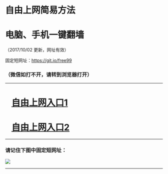 ﻿# 自由上网简易方法

# 电脑、手机一键翻墙

（2017/10/02 更新，网址有效）

固定短网址：https://git.io/free99

### （微信如打不开，请转到浏览器打开）


***





# &nbsp;&nbsp; <a href="http://ft899522952.fwtz-zhenx1001.xyz/fwqtz01.html?t=100200119012 " target="_blank">自由上网入口1</a>
# &nbsp;&nbsp; <a href="http://ft2074518624.fw-tzzhen1002.xyz/fwqtz02.html?t=100200115944 " target="_blank">自由上网入口2</a>
***

### 请记住下图中固定短网址：

<img src="https://s3-us-west-2.amazonaws.com/fwq-1001/yjfq-20170905okok.png" /> 


***

